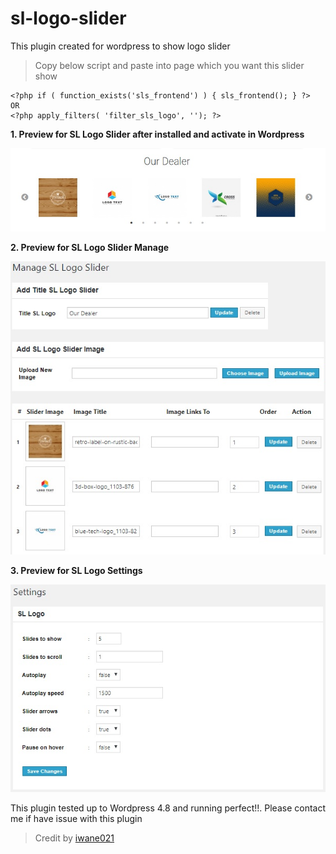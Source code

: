 # sl-logo-slider
This plugin created for wordpress to show logo slider

> Copy below script and paste into page which you want this slider show
```
<?php if ( function_exists('sls_frontend') ) { sls_frontend(); } ?>
OR
<?php apply_filters( 'filter_sls_logo', ''); ?>
```

**1. Preview for SL Logo Slider after installed and activate in Wordpress**

<img src="https://github.com/iwane021/sl-logo-slider/blob/master/preview-front-sl-slider.jpg" alt="preview-front-sl-slider"/>

**2. Preview for SL Logo Slider Manage**

<img src="https://github.com/iwane021/sl-logo-slider/blob/master/preview-sl-manage.jpg" alt="preview-sl-manage"/>

**3. Preview for SL Logo Settings**

<img src="https://github.com/iwane021/sl-logo-slider/blob/master/preview-sl-settings.jpg" alt="preview-sl-settings"/>





This plugin tested up to Wordpress 4.8 and running perfect!!. Please contact me if have issue with this plugin
> Credit by [iwane021 ](mailto:iwan.webdeveloper@gmail.com)
